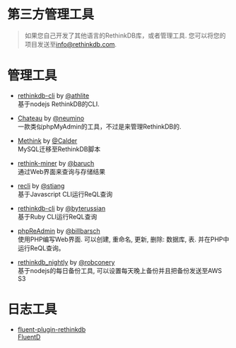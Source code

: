 # 第三方管理工具

> 如果您自己开发了其他语言的RethinkDB库，或者管理工具. 您可以将您的项目发送至[info@rethinkdb.com](#).

# 管理工具

- [rethinkdb-cli](https://github.com/athlite/rethinkdb-cli) by [@athlite](https://github.com/athlite)  
  基于nodejs RethinkDB的CLI.

- [Chateau](https://github.com/neumino/chateau) by [@neumino](https://github.com/neumino)  
  一款类似phpMyAdmin的工具，不过是来管理RethinkDB的.

- [Methink](https://github.com/Calder/methink) by [@Calder](https://github.com/Calder)  
  MySQL迁移至RethinkDB脚本

- [rethink-miner](https://github.com/baruch/rethink-miner) by [@baruch](https://github.com/baruch)  
  通过Web界面来查询与存储结果

- [recli](https://github.com/stiang/recli) by [@stiang](https://github.com/stiang)  
  基于Javascript CLI运行ReQL查询

- [rethinkdb-cli](https://github.com/byterussian/rethinkdb-cli) by [@byterussian](https://github.com/byterussian)  
  基于Ruby CLI运行ReQL查询

- [phpReAdmin](https://github.com/billbarsch/phpReAdmin) by [@billbarsch](https://github.com/billbarsch)  
  使用PHP编写Web界面. 可以创建, 重命名, 更新, 删除: 数据库, 表. 并在PHP中运行ReQL查询。

- [rethinkdb_nightly](https://github.com/robconery/rethinkdb_nightly) by [@robconery](https://github.com/robconery)  
  基于nodejs的每日备份工具, 可以设置每天晚上备份并且把备份发送至AWS S3

# 日志工具

- [fluent-plugin-rethinkdb](https://github.com/kureikain/fluent-plugin-rethink)  
  [FluentD](https://github.com/fluent/fluentd)